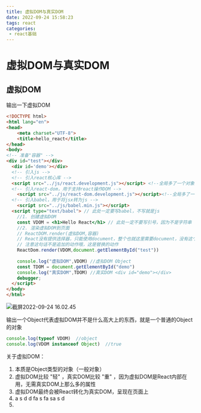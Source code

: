 ```yaml
---
title: 虚拟DOM与真实DOM
date: 2022-09-24 15:58:23
tags: react
categories: 	
 - react基础
---
```


# 虚拟DOM与真实DOM

## 虚拟DOM

输出一下虚拟DOM

```html
<!DOCTYPE html>
<html lang="en">
<head>
    <meta charset="UTF-8">
    <title>hello_react</title>
</head>
<body>
<!-- 准备"容器" -->
<div id="test"></div>
  <div id='demo'></div>
  <!-- 引入js -->
  <!-- 引入react核心库 -->
  <script src="../js/react.development.js"></script> <!--全局多了一个对象 React -->
  <!-- 引入react-dom，用于支持react操作DOM -->
	<script src="../js/react-dom.development.js"></script><!--全局多了一个对象 ReactDOM -->
  <!-- 引入babel，用于将jsx转为js -->
	<script src="../js/babel.min.js"></script>
  <script type="text/babel"> // 此处一定要写babel，不写就是js
  	//1. 创建虚拟DOM
  	const VDOM = <h1>Hello React</h1> // 此处一定不要写引号，因为不是字符串
  	//2. 渲染虚拟DOM到页面
  	// ReactDOM.render(虚拟DOM,容器)
  	// React没有提供选择器，只能使用document，整个也就这里需要document，没有这个写不下去
  	// 注意这句话不是追加的动作哦，这是替换的动作
  	ReactDom.render(VDOM,document.getElementById("test"))
  
  	console.log("虚拟DOM",VDOM) //虚拟DOM Object
  	const TDOM = document.getElementById("demo")
  	console.log("真实DOM",TDOM) //真实DOM <div id="demo"></div>
  	debugger; 
  </script>
</body>
</html>
```

![截屏2022-09-24 16.02.45](VDOM.png)

输出一个Object代表虚拟DOM并不是什么高大上的东西，就是一个普通的Object的对象

```js
console.log(typeof VDOM)  //object
console.log(VDOM instanceof Object)  //true
```

关于虚拟DOM：

1. 本质是Object类型的对象（一般对象）
2. 虚拟DOM比较 "轻" ，真实DOM比较 "重" ，因为虚拟DOM是React内部在用，无需真实DOM上那么多的属性
3. 虚拟DOM最终会被React转化为真实DOM，呈现在页面上
4. a s d d fa s fa sa s d
5. 
